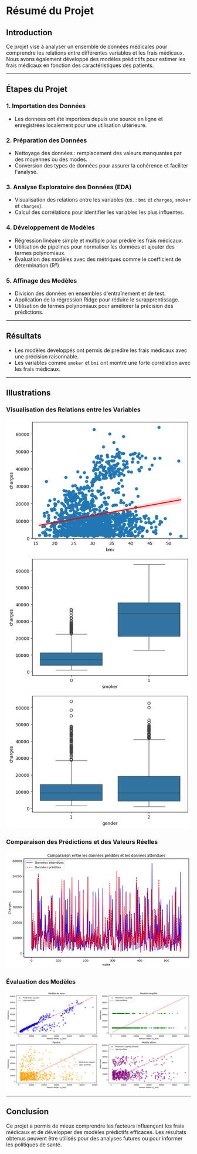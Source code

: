 # Résumé du Projet

## Introduction
Ce projet vise à analyser un ensemble de données médicales pour comprendre les relations entre différentes variables et les frais médicaux. Nous avons également développé des modèles prédictifs pour estimer les frais médicaux en fonction des caractéristiques des patients.

---

## Étapes du Projet

### 1. Importation des Données
- Les données ont été importées depuis une source en ligne et enregistrées localement pour une utilisation ultérieure.

### 2. Préparation des Données
- Nettoyage des données : remplacement des valeurs manquantes par des moyennes ou des modes.
- Conversion des types de données pour assurer la cohérence et faciliter l'analyse.

### 3. Analyse Exploratoire des Données (EDA)
- Visualisation des relations entre les variables (ex. : `bmi` et `charges`, `smoker` et `charges`).
- Calcul des corrélations pour identifier les variables les plus influentes.

### 4. Développement de Modèles
- Régression linéaire simple et multiple pour prédire les frais médicaux.
- Utilisation de pipelines pour normaliser les données et ajouter des termes polynomiaux.
- Évaluation des modèles avec des métriques comme le coefficient de détermination (R²).

### 5. Affinage des Modèles
- Division des données en ensembles d'entraînement et de test.
- Application de la régression Ridge pour réduire le surapprentissage.
- Utilisation de termes polynomiaux pour améliorer la précision des prédictions.

---

## Résultats
- Les modèles développés ont permis de prédire les frais médicaux avec une précision raisonnable.
- Les variables comme `smoker` et `bmi` ont montré une forte corrélation avec les frais médicaux.

---

## Illustrations
### Visualisation des Relations entre les Variables
![alt text](image.png)
![alt text](image-1.png)
![alt text](image-2.png)

### Comparaison des Prédictions et des Valeurs Réelles
![alt text](image-3.png)

### Évaluation des Modèles
![alt text](image-4.png)

---

## Conclusion
Ce projet a permis de mieux comprendre les facteurs influençant les frais médicaux et de développer des modèles prédictifs efficaces. Les résultats obtenus peuvent être utilisés pour des analyses futures ou pour informer les politiques de santé.